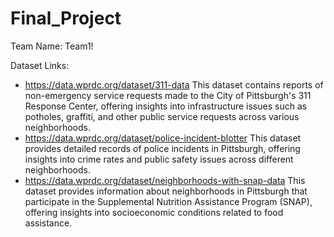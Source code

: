 # Final_Project

Team Name: Team1! 

Dataset Links: 
- https://data.wprdc.org/dataset/311-data This dataset contains reports of non-emergency service requests made to the City of Pittsburgh's 311 Response Center, offering insights into infrastructure issues such as potholes, graffiti, and other public service requests across various neighborhoods.
- https://data.wprdc.org/dataset/police-incident-blotter This dataset provides detailed records of police incidents in Pittsburgh, offering insights into crime rates and public safety issues across different neighborhoods.
- https://data.wprdc.org/dataset/neighborhoods-with-snap-data This dataset provides information about neighborhoods in Pittsburgh that participate in the Supplemental Nutrition Assistance Program (SNAP), offering insights into socioeconomic conditions related to food assistance.


